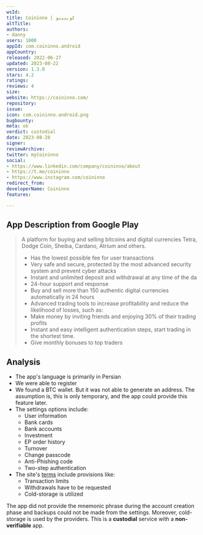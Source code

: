 ```yaml
---
wsId: 
title: Coininno | کوینینو
altTitle: 
authors:
- danny
users: 1000
appId: com.coininno.android
appCountry: 
released: 2022-06-27
updated: 2023-08-22
version: 1.3.0
stars: 4.2
ratings: 
reviews: 4
size: 
website: https://coininno.com/
repository: 
issue: 
icon: com.coininno.android.png
bugbounty: 
meta: ok
verdict: custodial
date: 2023-08-28
signer: 
reviewArchive: 
twitter: myCoininno
social:
- https://www.linkedin.com/company/coininno/about
- https://t.me/coininno
- https://www.instagram.com/coininno
redirect_from: 
developerName: Coininno
features: 

---
```


## App Description from Google Play

> A platform for buying and selling bitcoins and digital currencies Tetra, Dodge Coin, Sheiba, Cardano, Atrium and others.
> - Has the lowest possible fee for user transactions
> - Very safe and secure, protected by the most advanced security system and prevent cyber attacks
> - Instant and unlimited deposit and withdrawal at any time of the da
> - 24-hour support and response
> - Buy and sell more than 150 authentic digital currencies automatically in 24 hours
> - Advanced trading tools to increase profitability and reduce the likelihood of losses, such as:
> - Make money by inviting friends and enjoying 30% of their trading profits
> - Instant and easy intelligent authentication steps, start trading in the shortest time.
> - Give monthly bonuses to top traders

## Analysis 

- The app's language is primarily in Persian
- We were able to register
- We found a BTC wallet. But it was not able to generate an address. The assumption is, this is only temporary, and the app could provide this feature later. 
- The settings options include:
  - User information
  - Bank cards
  - Bank accounts
  - Investment
  - EP order history
  - Turnover
  - Change passcode
  - Anti-Phishing code
  - Two-step authentication
- The site's [terms](https://coininno.com/terms) include provisions like:
  - Transaction limits
  - Withdrawals have to be requested
  - Cold-storage is utilized

The app did not provide the mnemonic phrase during the account creation phase and backups could not be made from the settings. Moreover, cold-storage is used by the providers. This is a **custodial** service with a **non-verifiable** app.
